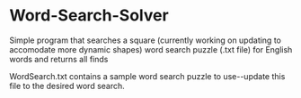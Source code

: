 # Word-Search-Solver

Simple program that searches a square (currently working on updating to accomodate more dynamic shapes) word search puzzle (.txt file) for English words and returns all finds

WordSearch.txt contains a sample word search puzzle to use--update this file to the desired word search.
